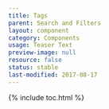 ```yaml
---
title: Tags
parent: Search and Filters
layout: component
category: Components
usage: Teaser Text
preview-image: null
resource: false
status: stable
last-modified: 2017-08-17
---
```


{% include toc.html %}
